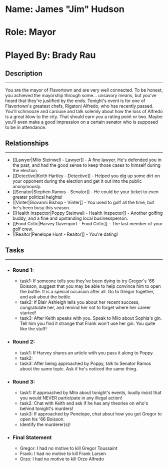 # Name: James "Jim" Hudson
# Role: Mayor
# Played By: Brady Rau

## Description
---
You are the mayor of Flavortown and are very well connected. To be honest, you achieved the mayorship through some... unsavory means, but you've heard that they're justified by the ends. Tonight's event is for one of Flavortown's greatest chefs, Rigatoni Alfredo, who has recently passed. You'll schmooze and carouse and talk solemly about how the loss of Alfredo is a great blow to the city. That should earn you a rating point or two. Maybe you'll even make a good impression on a certain senator who is supposed to be in attendance.

## Relationships
---
- [[Lawyer|Milo Steinwell - Lawyer]]  - A fine lawyer. He's defended you in the past, and had the good sense to keep those cases to himself during the election.
- [[Detective|Keith Hartley - Detective]]  - Helped you dig up some dirt on your opponent during the election and get it out into the public anonymously.
- [[Senator|Stephen Ramos - Senator]]  - He could be your ticket to even greater political heights!
- [[Vinter|Giovanni Bishop - Vinter]]  - You used to golf all the time, but he's been busy this season.
- [[Health Inspector|Poppy Steinwell - Health Inspector]]  - Another golfing buddy, and a fine and upstanding local businessperson.
- [[Food Critic|Harvey Davenport - Food Critic]]  - The last member of your golf crew.
- [[Realtor|Penelope Hunt - Realtor]] - You're dating!

## Tasks
___
- ### Round 1: 
	- task1:  If someone tells you they've been dying to try Gregor's '66 Boisson, suggest that you may be able to help convince him to open the bottle. It is a special occasion after all. Go to Gregor together, and ask about the bottle.
	- task2: If Blair Ashleigh tells you about her recent success, congratulate her, and remind her not to forget where her career started! 
	-  task3: After Keith speaks with you. Speak to Milo about Sophia's gin. Tell him you find it strange that Frank won't use her gin. You quite like the stuff!
- ### Round 2:
	- task1: If Harvey shares an article with you pass it along to Poppy. 
	- task2: 
	- task3: After being approached by Poppy, talk to Senator Ramos about the same topic. Ask if he's noticed the same thing.
- ### Round 3:
	- task1: If approached by Milo about tonight's events, loudly insist that you would NEVER participate in any illegal action!
	- task2: Chat with Keith and ask if he has any theories on who's behind tonight's murders!
	- task3: If approached by Penelope, chat about how you got Gregor to open his '66 Boisson.
	- Identify the murderer(s)!
- ### Final Statement
	- Gregor: I had no motive to kill Gregor Toussaint
	- Frank: I had no motive to kill Frank Larsen
	- Orzo: I had no motive to kill Orzo Alfredo
